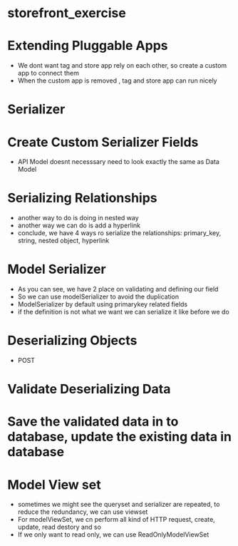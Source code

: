 # storefront_exercise

# Extending Pluggable Apps

- We dont want tag and store app rely on each other, so create a custom app to connect them
- When the custom app is removed , tag and store app can run nicely

# Serializer

# Create Custom Serializer Fields

- API Model doesnt necesssary need to look exactly the same as Data Model

# Serializing Relationships

- another way to do is doing in nested way
- another way we can do is add a hyperlink
- conclude, we have 4 ways ro serialize the relationships: primary_key, string, nested object, hyperlink

# Model Serializer

- As you can see, we have 2 place on validating and defining our field
- So we can use modelSerializer to avoid the duplication
- ModelSerializer by default using primarykey related fields
- if the definition is not what we want we can serialize it like before we do

# Deserializing Objects

- POST

# Validate Deserializing Data

# Save the validated data in to database, update the existing data in database

# Model View set

- sometimes we might see the queryset and serializer are repeated, to reduce the redundancy, we can use viewset
- For modelViewSet, we cn perform all kind of HTTP request, create, update, read destory and so
- If we only want to read only, we can use ReadOnlyModelViewSet
